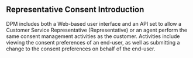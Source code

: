 ## Representative Consent Introduction

DPM includes both a Web-based user interface and an API set to allow a Customer Service Representative (Representative) or an agent perform the same consent management activities as the customer. Activities include viewing the consent preferences of an end-user, as well as submitting a change to the consent preferences on behalf of the end-user.
